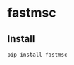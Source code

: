 fastmsc
================

<!-- WARNING: THIS FILE WAS AUTOGENERATED! DO NOT EDIT! -->

## Install

``` sh
pip install fastmsc
```
